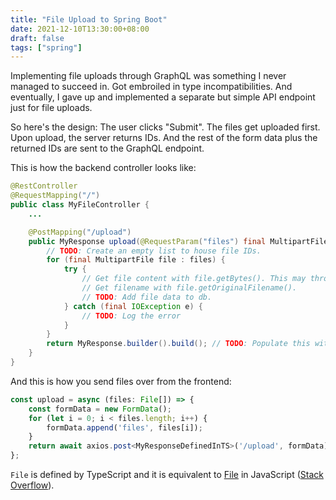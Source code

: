 ```yaml
---
title: "File Upload to Spring Boot"
date: 2021-12-10T13:30:00+08:00
draft: false
tags: ["spring"]
---
```

Implementing file uploads through GraphQL was something I never managed to succeed in. Got embroiled in type incompatibilities. And eventually, I gave up and implemented a separate but simple API endpoint just for file uploads.

So here's the design: The user clicks "Submit". The files get uploaded first. Upon upload, the server returns IDs. And the rest of the form data plus the returned IDs are sent to the GraphQL endpoint.

This is how the backend controller looks like:

```java
@RestController
@RequestMapping("/")
public class MyFileController {
    ...

    @PostMapping("/upload")
    public MyResponse upload(@RequestParam("files") final MultipartFile[] files) {
        // TODO: Create an empty list to house file IDs.
        for (final MultipartFile file : files) {
            try {
                // Get file content with file.getBytes(). This may throw an exception.
                // Get filename with file.getOriginalFilename().
                // TODO: Add file data to db.
            } catch (final IOException e) {
                // TODO: Log the error
            }
        }
        return MyResponse.builder().build(); // TODO: Populate this with file IDs
    }
}
```

And this is how you send files over from the frontend:

```typescript
const upload = async (files: File[]) => {
    const formData = new FormData();
    for (let i = 0; i < files.length; i++) {
        formData.append('files', files[i]);
    }
    return await axios.post<MyResponseDefinedInTS>('/upload', formData);
};
```

`File` is defined by TypeScript and it is equivalent to [File](https://developer.mozilla.org/en-US/docs/Web/API/File) in JavaScript ([Stack Overflow](https://stackoverflow.com/questions/51722363/create-file-object-type-in-typescript)).
